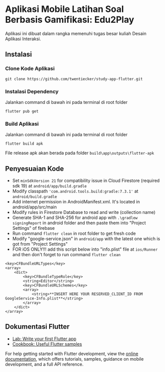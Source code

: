 # Aplikasi Mobile Latihan Soal Berbasis Gamifikasi: Edu2Play

Aplikasi ini dibuat dalam rangka memenuhi tugas besar kuliah Desain Aplikasi Interaksi.

## Instalasi

### Clone Kode Aplikasi

```
git clone https://github.com/twentiecker/study-app-flutter.git
```

### Instalasi Dependency

Jalankan command di bawah ini pada terminal di root folder

```
flutter pub get
```

### Build Aplikasi

Jalankan command di bawah ini pada terminal di root folder

```
flutter build apk
```

File release apk akan berada pada folder <code>build\app\outputs\flutter-apk</code>

## Penyesuaian Kode

- Set <code>minSdkVersion 21</code> for compatibility issue in Cloud Firestore (required sdk 19) at <code>android/app/build.gradle</code>
- Modify classpath <code>'com.android.tools.build:gradle:7.3.1'</code> at <code>android/build.gradle</code>
- Add internet permission <code><uses-permission android:name="android.permission.INTERNET"/></code> in AndroidManifest.xml. It's located in android/app/src/main
- Modify rules in Firestore Database to read and write (collection name)
- Generate SHA-1 and SHA-256 for android app with <code>.\gradlew signingReport</code> in android folder and then paste them into "Project Settings" of firebase
- Run command <code>flutter clean</code> in root folder to get fresh code
- Modify "google-service.json" in <code>android/app</code> with the latest one which is got from "Project Settings"
- FOR iOS ONLY!!! add this script below into "info.plist" file at <code>ios/Runner</code> and then don't forget to run command <code>flutter clean</code>

```
<key>CFBundleURLTypes</key>
<array>
    <dict>
        <key>CFBundleTypeRole</key>
        <string>Editor</string>
        <key>CFBundleURLSchemes</key>
        <array>
            <string>**INSERT HERE YOUR RESERVED_CLIENT_ID FROM GoogleService-Info.plist**</string>
        </array>
    </dict>
</array>
```

## Dokumentasi Flutter

- [Lab: Write your first Flutter app](https://docs.flutter.dev/get-started/codelab)
- [Cookbook: Useful Flutter samples](https://docs.flutter.dev/cookbook)

For help getting started with Flutter development, view the
[online documentation](https://docs.flutter.dev/), which offers tutorials, samples, guidance on
mobile development, and a full API reference.
